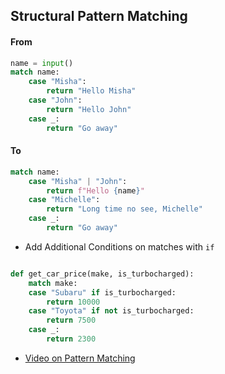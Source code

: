 

## Structural Pattern Matching

#### From

```python
name = input() 
match name: 
	case "Misha": 
		return "Hello Misha" 
	case "John": 
		return "Hello John" 
	case _: 
		return "Go away"
```

#### To

```python
match name: 
	case "Misha" | "John": 
		return f"Hello {name}" 
	case "Michelle": 
		return "Long time no see, Michelle" 
	case _: 
		return "Go away"
```

- Add Additional Conditions on matches with `if`

```python

def get_car_price(make, is_turbocharged): 
	match make: 
	case "Subaru" if is_turbocharged: 
		return 10000 
	case "Toyota" if not is_turbocharged: 
		return 7500 
	case _: 
		return 2300
```

- [Video on Pattern Matching](https://youtu.be/-79HGfWmH_w)
